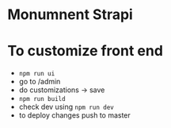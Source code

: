 # Monumnent Strapi

# To customize front end

 - `npm run ui`
 - go to /admin
 - do customizations -> save
 - `npm run build`
 - check dev using `npm run dev`
 - to deploy changes push to master
 
